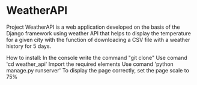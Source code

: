 # WeatherAPI
Project WeatherAPI is a web application developed on the basis of the Django framework using weather API that helps to display the temperature for a given city with the function of downloading a CSV file with a weather history for 5 days.


How to install:
In the console write the command "git clone"
Use comand 'cd weather_api'
Import the required elements
Use comand 'python manage.py runserver'
To display the page correctly, set the page scale to 75%


